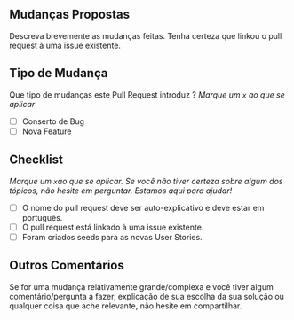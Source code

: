 ## Mudanças Propostas

Descreva brevemente as mudanças feitas. Tenha certeza que linkou o pull request à uma issue existente.

## Tipo de Mudança

Que tipo de mudanças este Pull Request introduz ?
_Marque um `x` ao que se aplicar_

- [ ] Conserto de Bug
- [ ] Nova Feature

## Checklist

_Marque um `x`ao que se aplicar. Se você não tiver certeza sobre algum dos tópicos, não hesite em perguntar. Estamos aqui para ajudar!_

- [ ] O nome do pull request deve ser auto-explicativo e deve estar em português.
- [ ] O pull request está linkado à uma issue existente.
- [ ] Foram criados seeds para as novas User Stories.

## Outros Comentários
Se for uma mudança relativamente grande/complexa e você tiver algum comentário/pergunta a fazer, explicação de sua escolha da sua solução ou qualquer coisa que ache relevante, não hesite em compartilhar.
